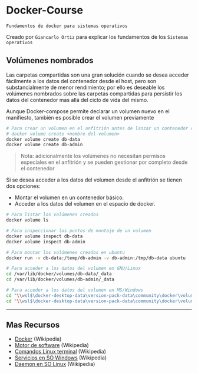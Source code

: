 # Docker-Course
<p><code>Fundamentos de docker para sistemas operativos</code></p>
<p>Creado por <code>Giancarlo Ortiz</code> para explicar los fundamentos de los <code>Sistemas operativos</code></p>

## Volúmenes nombrados
Las carpetas compartidas son una gran solución cuando se desea acceder fácilmente a los datos del contenedor desde el host, pero son substancialmente de menor rendimiento; por ello es deseable los volúmenes nombrados sobre las carpetas compartidas para persistir los datos del contenedor mas allá del ciclo de vida del mismo.

Aunque Docker-compose permite declarar un volumen nuevo en el manifiesto, también es posible crear el volumen previamente

```sh
# Para crear un volumen en el anfitrión antes de lanzar un contenedor con Docker run o Docker compose
# docker volume create <nombre-del-volumen>
docker volume create db-data
docker volume create db-admin
```

>Nota: adicionalmente los volúmenes no necesitan permisos especiales en el anfitrión y se pueden gestionar por completo desde el contenedor

Si se desea acceder a los datos del volumen desde el anfitrión se tienen dos opciones:

* Montar el volumen en un contenedor básico.
* Acceder a los datos del volumen en el espacio de docker.

```sh
# Para listar los volúmenes creados
docker volume ls

# Para inspeccionar los puntos de montaje de un volumen
docker volume inspect db-data
docker volume inspect db-admin

# Para montar los volúmenes creados en ubuntu
docker run -v db-data:/temp/db-admin -v db-admin:/tmp/db-data ubuntu

# Para acceder a los datos del volumen en GNU/Linux
cd /var/lib/docker/volumes/db-data/_data
cd /var/lib/docker/volumes/db-admin/_data

# Para acceder a los datos del volumen en MS/Windows
cd "\\wsl$\docker-desktop-data\version-pack-data\community\docker\volumes\db-data\_data"
cd "\\wsl$\docker-desktop-data\version-pack-data\community\docker\volumes\db-admin\_data"
```

---
## Mas Recursos
- [Docker](https://es.wikipedia.org/wiki/Docker_(software)) (Wikipedia)
- [Motor de software](https://en.wikipedia.org/wiki/Software_engine) (Wikipedia)
- [Comandos Linux terminal](https://es.wikipedia.org/wiki/Comandos_Bash) (Wikipedia)
- [Servicios en SO Windows](https://es.wikipedia.org/wiki/Servicio_de_Windows) (Wikipedia)
- [Daemon en SO Linux](https://es.wikipedia.org/wiki/Daemon_(inform%C3%A1tica)/) (Wikipedia)

